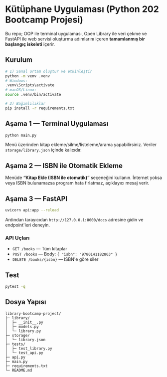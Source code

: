 
# Kütüphane Uygulaması (Python 202 Bootcamp Projesi)

Bu repo; OOP ile terminal uygulaması, Open Library ile veri çekme ve FastAPI ile web servisi oluşturma adımlarını içeren **tamamlanmış bir başlangıç iskeleti** içerir.

## Kurulum
```bash
# 1) Sanal ortam oluştur ve etkinleştir
python -m venv .venv
# Windows:
.venv\Scripts\activate
# macOS/Linux:
source .venv/bin/activate

# 2) Bağımlılıklar
pip install -r requirements.txt
```

## Aşama 1 — Terminal Uygulaması
```bash
python main.py
```
Menü üzerinden kitap ekleme/silme/listeleme/arama yapabilirsiniz. Veriler `storage/library.json` içinde kalıcıdır.

## Aşama 2 — ISBN ile Otomatik Ekleme
Menüde **“Kitap Ekle (ISBN ile otomatik)”** seçeneğini kullanın. İnternet yoksa veya ISBN bulunamazsa program hata fırlatmaz, açıklayıcı mesaj verir.

## Aşama 3 — FastAPI
```bash
uvicorn api:app --reload
```
Ardından tarayıcıdan `http://127.0.0.1:8000/docs` adresine gidin ve endpoint'leri deneyin.

### API Uçları
- `GET /books` — Tüm kitaplar
- `POST /books` — Body: `{ "isbn": "9780141182803" }`
- `DELETE /books/{isbn}` — ISBN'e göre siler

## Test
```bash
pytest -q
```

## Dosya Yapısı
```
library-bootcamp-project/
├─ library/
│  ├─ __init__.py
│  ├─ models.py
│  └─ library.py
├─ storage/
│  └─ library.json
├─ tests/
│  ├─ test_library.py
│  └─ test_api.py
├─ api.py
├─ main.py
├─ requirements.txt
└─ README.md
```
